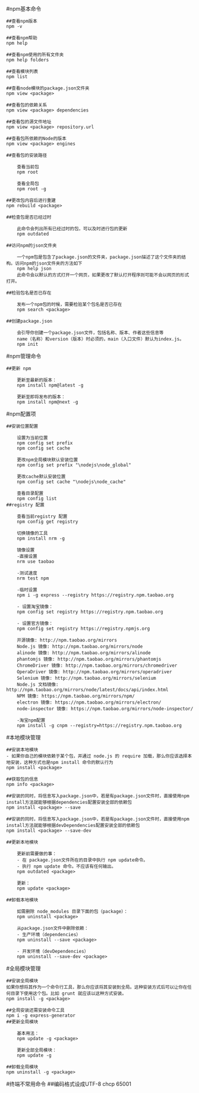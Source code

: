 #npm基本命令

	##查看npm版本
	npm -v

	##查看npm帮助
	npm help

	##查看npm使用的所有文件夹
	npm help folders

	##查看模块列表
	npm list
 
	##查看node模块的package.json文件夹
	npm view <package>

	##查看包的依赖关系
	npm view <package> dependencies

	##查看包的源文件地址
	npm view <package> repository.url

	##查看包所依赖的Node的版本
	npm view <package> engines

	##查看包的安装路径

		查看当前包
		npm root

		查看全局包
		npm root -g

	##更改包内容后进行重建
	npm rebuild <package>

	##检查包是否已经过时

		此命令会列出所有已经过时的包，可以及时进行包的更新
		npm outdated

	##访问npm的json文件夹

		一个npm包是包含了package.json的文件夹，package.json描述了这个文件夹的结构。访问npm的json文件夹的方法如下
		npm help json
		此命令会以默认的方式打开一个网页，如果更改了默认打开程序则可能不会以网页的形式打开。

	##检验包名是否已存在

		发布一个npm包的时候，需要检验某个包名是否已存在
		npm search <package>

	##创建package.json

		会引导你创建一个package.json文件，包括名称、版本、作者这些信息等
		name（名称）和version（版本）时必须的，main（入口文件）默认为index.js。
		npm init

#npm管理命令

	##更新 npm

		更新至最新的版本：
		npm install npm@latest -g

		更新至即将发布的版本：
		npm install npm@next -g

#npm配置项

	##安装位置配置

		设置为当前位置
		npm config set prefix
		npm config set cache

		更改npm全局模块默认安装位置
		npm config set prefix "\nodejs\node_global"

		更改cache默认安装位置 
		npm config set cache "\nodejs\node_cache"

		查看目录配置
		npm config list
	##registry 配置

		查看当前registry 配置
		npm config get registry

		切换镜像的工具
		npm install nrm -g

		镜像设置
		-直接设置
		nrm use taobao

		-测试速度
		nrm test npm

		-临时设置
		npm i -g express --registry https://registry.npm.taobao.org

		- 设置淘宝镜像：
		npm config set registry https://registry.npm.taobao.org

		- 设置官方镜像：
		npm config set registry https://registry.npmjs.org

		开源镜像: http://npm.taobao.org/mirrors
		Node.js 镜像: http://npm.taobao.org/mirrors/node
		alinode 镜像: http://npm.taobao.org/mirrors/alinode
		phantomjs 镜像: http://npm.taobao.org/mirrors/phantomjs
		ChromeDriver 镜像: http://npm.taobao.org/mirrors/chromedriver
		OperaDriver 镜像: http://npm.taobao.org/mirrors/operadriver
		Selenium 镜像: http://npm.taobao.org/mirrors/selenium
		Node.js 文档镜像: http://npm.taobao.org/mirrors/node/latest/docs/api/index.html
		NPM 镜像: https://npm.taobao.org/mirrors/npm/
		electron 镜像: https://npm.taobao.org/mirrors/electron/
		node-inspector 镜像: https://npm.taobao.org/mirrors/node-inspector/

		-淘宝npm配置
		npm install -g cnpm --registry=https://registry.npm.taobao.org

#本地模块管理

	##安装本地模块
	- 如果你自己的模块依赖于某个包，并通过 node.js 的 require 加载，那么你应该选择本地安装，这种方式也是npm install 命令的默认行为
	npm install <package>

	##获取包的信息
	npm info <package>

	##安装的同时，将信息写入package.json中，若是有package.json文件时，直接使用npm install方法就能够根据dependencies配置安装全部的依赖包
	npm install <package> --save

	##安装的同时，将信息写入package.json中，若是有package.json文件时，直接使用npm install方法就能够根据devDependencies配置安装全部的依赖包
	npm install <package> --save-dev

	##更新本地模块

		更新前需要做的事：
		- 在 package.json文件所在的目录中执行 npm update命令。
		- 执行 npm update 命令。不应该有任何输出。
		npm outdated <package>

		更新：
		npm update <package>

	##卸载本地模块

		如需删除 node_modules 目录下面的包（package）：
		npm uninstall <package>

		从package.json文件中删除依赖：
 		- 生产环境（dependencies）
		npm uninstall --save <package>

 		- 开发环境（devDependencies）
		npm uninstall --save-dev <package>

#全局模块管理

	##安装全局模块
	如果你想将其作为一个命令行工具，那么你应该将其安装到全局。这种安装方式后可以让你在任何目录下使用这个包。比如 grunt 就应该以这种方式安装。
	npm install -g <package>

	##全局安装还需安装命令工具
	npm i -g express-generator
	##更新全局模块

		基本用法：
		npm update -g <package>

		更新全部全局模块：
		npm update -g

	##卸载全局模块
	npm uninstall -g <package>

#终端不常用命令
	##编码格式设成UTF-8
	chcp 65001
